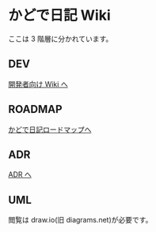 # かどで日記 Wiki

ここは 3 階層に分かれています。

## DEV

[開発者向け Wiki へ](DEV/README.md)

## ROADMAP

[かどで日記ロードマップへ](ROADMAP/README.md)

## ADR

[ADR へ](ADR/README.md)

## UML

閲覧は draw.io(旧 diagrams.net)が必要です。
